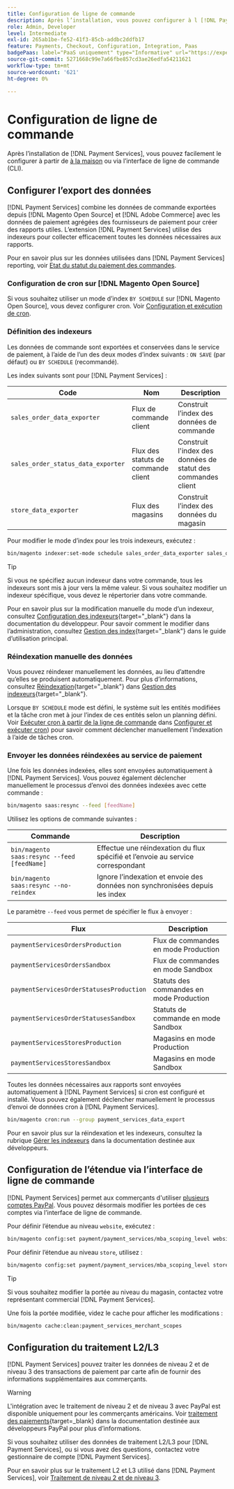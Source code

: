 ```yaml
---
title: Configuration de ligne de commande
description: Après l’installation, vous pouvez configurer à l [!DNL Payment Services] aide de l’interface de ligne de commande (CLI).
role: Admin, Developer
level: Intermediate
exl-id: 265ab1be-fe52-41f3-85cb-addbc2ddfb17
feature: Payments, Checkout, Configuration, Integration, Paas
badgePaas: label="PaaS uniquement" type="Informative" url="https://experienceleague.adobe.com/fr/docs/commerce/user-guides/product-solutions" tooltip="S’applique uniquement aux projets Adobe Commerce on Cloud (infrastructure PaaS gérée par Adobe) et aux projets On-premise."
source-git-commit: 5271668c99e7a66fbe857cd3ae26edfa54211621
workflow-type: tm+mt
source-wordcount: '621'
ht-degree: 0%

---
```


# Configuration de ligne de commande

Après l’installation de [!DNL Payment Services], vous pouvez facilement le configurer à partir de [à la maison](payments-home.md) ou via l’interface de ligne de commande (CLI).

## Configurer l’export des données

[!DNL Payment Services] combine les données de commande exportées depuis [!DNL Magento Open Source] et [!DNL Adobe Commerce] avec les données de paiement agrégées des fournisseurs de paiement pour créer des rapports utiles. L’extension [!DNL Payment Services] utilise des indexeurs pour collecter efficacement toutes les données nécessaires aux rapports.

Pour en savoir plus sur les données utilisées dans [!DNL Payment Services] reporting, voir [Etat du statut du paiement des commandes](order-payment-status.md#data-used-in-the-report).

### Configuration de cron sur [!DNL Magento Open Source]

Si vous souhaitez utiliser un mode d’index `BY SCHEDULE` sur [!DNL Magento Open Source], vous devez configurer cron. Voir [Configuration et exécution de cron](https://experienceleague.adobe.com/fr/docs/commerce-operations/configuration-guide/cli/configure-cron-jobs).

### Définition des indexeurs

Les données de commande sont exportées et conservées dans le service de paiement, à l’aide de l’un des deux modes d’index suivants : `ON SAVE` (par défaut) ou `BY SCHEDULE` (recommandé).

Les index suivants sont pour [!DNL Payment Services] :

| Code | Nom | Description |
|    ---    |  ---  |  ---  |
| `sales_order_data_exporter` | Flux de commande client | Construit l’index des données de commande |
| `sales_order_status_data_exporter` | Flux des statuts de commande client | Construit l&#39;index des données de statut des commandes client |
| `store_data_exporter` | Flux des magasins | Construit l’index des données du magasin |

Pour modifier le mode d’index pour les trois indexeurs, exécutez :

```bash
bin/magento indexer:set-mode schedule sales_order_data_exporter sales_order_status_data_exporter store_data_exporter
```

>[!TIP]
>
>Si vous ne spécifiez aucun indexeur dans votre commande, tous les indexeurs sont mis à jour vers la même valeur. Si vous souhaitez modifier un indexeur spécifique, vous devez le répertorier dans votre commande.

Pour en savoir plus sur la modification manuelle du mode d’un indexeur, consultez [Configuration des indexeurs](https://experienceleague.adobe.com/fr/docs/commerce-operations/configuration-guide/cli/manage-indexers#configure-indexers){target="_blank"} dans la documentation du développeur. Pour savoir comment le modifier dans l’administration, consultez [Gestion des index](https://experienceleague.adobe.com/fr/docs/commerce-admin/systems/tools/index-management#change-the-index-mode){target="_blank"} dans le guide d’utilisation principal.

### Réindexation manuelle des données

Vous pouvez réindexer manuellement les données, au lieu d’attendre qu’elles se produisent automatiquement. Pour plus d’informations, consultez [Réindexation](https://experienceleague.adobe.com/fr/docs/commerce-operations/configuration-guide/cli/manage-indexers#reindex){target="_blank"} dans [Gestion des indexeurs](https://experienceleague.adobe.com/fr/docs/commerce-operations/configuration-guide/cli/manage-indexers){target="_blank"}.

Lorsque `BY SCHEDULE` mode est défini, le système suit les entités modifiées et la tâche cron met à jour l’index de ces entités selon un planning défini. Voir [Exécuter cron à partir de la ligne de commande](https://experienceleague.adobe.com/fr/docs/commerce-operations/configuration-guide/cli/configure-cron-jobs#config-cli-cron-group-run) dans [Configurer et exécuter cron](https://experienceleague.adobe.com/fr/docs/commerce-operations/configuration-guide/cli/configure-cron-jobs)) pour savoir comment déclencher manuellement l’indexation à l’aide de tâches cron.

### Envoyer les données réindexées au service de paiement

Une fois les données indexées, elles sont envoyées automatiquement à [!DNL Payment Services]. Vous pouvez également déclencher manuellement le processus d’envoi des données indexées avec cette commande :

```bash
bin/magento saas:resync --feed [feedName]
```

Utilisez les options de commande suivantes :

| Commande | Description |
|  ---  |  ---  |
| `bin/magento saas:resync --feed [feedName]` | Effectue une réindexation du flux spécifié et l’envoie au service correspondant |
| `bin/magento saas:resync --no-reindex` | Ignore l’indexation et envoie des données non synchronisées depuis les index |

Le paramètre `--feed` vous permet de spécifier le flux à envoyer :

| Flux | Description |
|  ---  |  ---  |
| `paymentServicesOrdersProduction` | Flux de commandes en mode Production |
| `paymentServicesOrdersSandbox` | Flux de commandes en mode Sandbox |
| `paymentServicesOrderStatusesProduction` | Statuts des commandes en mode Production |
| `paymentServicesOrderStatusesSandbox` | Statuts de commande en mode Sandbox |
| `paymentServicesStoresProduction` | Magasins en mode Production |
| `paymentServicesStoresSandbox` | Magasins en mode Sandbox |

Toutes les données nécessaires aux rapports sont envoyées automatiquement à [!DNL Payment Services] si cron est configuré et installé. Vous pouvez également déclencher manuellement le processus d’envoi de données cron à [!DNL Payment Services].

```bash
bin/magento cron:run --group payment_services_data_export
```

Pour en savoir plus sur la réindexation et les indexeurs, consultez la rubrique [Gérer les indexeurs](https://experienceleague.adobe.com/fr/docs/commerce-operations/configuration-guide/cli/manage-indexers) dans la documentation destinée aux développeurs.

## Configuration de l’étendue via l’interface de ligne de commande

[!DNL Payment Services] permet aux commerçants d&#39;utiliser [plusieurs comptes PayPal](settings.md#use-multiple-paypal-accounts). Vous pouvez désormais modifier les portées de ces comptes via l’interface de ligne de commande.

Pour définir l’étendue au niveau `website`, exécutez :

```bash
bin/magento config:set payment/payment_services/mba_scoping_level website
```

Pour définir l’étendue au niveau `store`, utilisez :

```bash
bin/magento config:set payment/payment_services/mba_scoping_level store
```

>[!TIP]
>
> Si vous souhaitez modifier la portée au niveau du magasin, contactez votre représentant commercial [!DNL Payment Services].

Une fois la portée modifiée, videz le cache pour afficher les modifications :

```bash
bin/magento cache:clean:payment_services_merchant_scopes
```

## Configuration du traitement L2/L3

[!DNL Payment Services] pouvez traiter les données de niveau 2 et de niveau 3 des transactions de paiement par carte afin de fournir des informations supplémentaires aux commerçants.

>[!WARNING]
>
> L&#39;intégration avec le traitement de niveau 2 et de niveau 3 avec PayPal est disponible uniquement pour les commerçants américains. Voir [traitement des paiements](https://developer.paypal.com/docs/checkout/advanced/processing/){target=_blank} dans la documentation destinée aux développeurs PayPal pour plus d’informations.

Si vous souhaitez utiliser des données de traitement L2/L3 pour [!DNL Payment Services], ou si vous avez des questions, contactez votre gestionnaire de compte [!DNL Payment Services].

Pour en savoir plus sur le traitement L2 et L3 utilisé dans [!DNL Payment Services], voir [Traitement de niveau 2 et de niveau 3](levels-card-payment-transactions.md).
